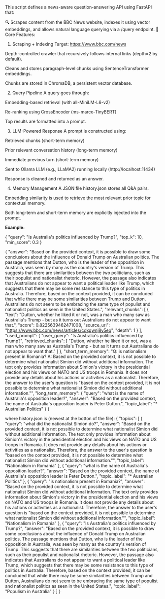 This script defines a news-aware question-answering API using FastAPI that:

🔍 Scrapes content from the BBC News website, indexes it using vector embeddings, and allows natural language querying via a /query endpoint.
🧠 Core Features:
1. Scraping + Indexing
Target: https://www.bbc.com/news

Depth-controlled crawler that recursively follows internal links (depth=2 by default).

Cleans and stores paragraph-level chunks using SentenceTransformer embeddings.

Chunks are stored in ChromaDB, a persistent vector database.

2. Query Pipeline
A query goes through:

Embedding-based retrieval (with all-MiniLM-L6-v2)

Re-ranking using CrossEncoder (ms-marco-TinyBERT)

Top results are formatted into a prompt.

3. LLM-Powered Response
A prompt is constructed using:

Retrieved chunks (short-term memory)

Prior relevant conversation history (long-term memory)

Immediate previous turn (short-term memory)

Sent to Ollama LLM (e.g., LLaMA2) running locally (http://localhost:11434)

Response is cleaned and returned as an answer.

4. Memory Management
A JSON file history.json stores all Q&A pairs.

Embedding similarity is used to retrieve the most relevant prior topic for contextual memory.

Both long-term and short-term memory are explicitly injected into the prompt.






**Example:**

{
  "query": "Is Australia's politics influenced by Trump?",
  "top_k": 10,
  "min_score": 0.3
}

{
  "answer": "Based on the provided context, it is possible to draw some conclusions about the influence of Donald Trump on Australian politics. The passage mentions that Dutton, who is the leader of the opposition in Australia, was seen by many as the country's version of Trump. This suggests that there are similarities between the two politicians, such as their populist and nationalist rhetoric. However, the passage also indicates that Australians do not appear to want a political leader like Trump, which suggests that there may be some resistance to this type of politics in Australia. Therefore, based on the context provided, it can be concluded that while there may be some similarities between Trump and Dutton, Australians do not seem to be embracing the same type of populist and nationalist politics as seen in the United States.",
  "relevant_chunks": [
    {
      "text": "Dutton, whether he liked it or not, was a man who many saw as Australia's Trump - but as it turns out Australians do not appear to want that.",
      "score": 0.8225639462471008,
      "source_url": "https://www.bbc.com/news/articles/cdxgwnj8v5eo",
      "depth": 1
    }
  ],
  "used_prompt": {
    "user_query": "Is Australia's politics influenced by Trump?",
    "retrieved_chunks": [
      "Dutton, whether he liked it or not, was a man who many saw as Australia's Trump - but as it turns out Australians do not appear to want that."
    ]
  },
  "short_term_memory": "Q: is nationalism present in Romania? A: Based on the provided context, it is not possible to determine what nationalist Simion did without additional information. The text only provides information about Simion's victory in the presidential election and his views on NATO and US troops in Romania. It does not provide any details about his actions or activities as a nationalist. Therefore, the answer to the user's question is \"based on the context provided, it is not possible to determine what nationalist Simion did without additional information.\"",
  "long_term_memory": {
    "query": "what is the name of Australia's opposition leader?",
    "answer": "Based on the provided context, the name of Australia's opposition leader is Peter Dutton.",
    "topic_label": "* Australian Politics"
  }
}

where history.json is (newest at the botton of the file):
{
  "topics": [
    {
      "query": "what did the nationalist Simion do?",
      "answer": "Based on the provided context, it is not possible to determine what nationalist Simion did without additional information. The text only provides information about Simion's victory in the presidential election and his views on NATO and US troops in Romania. It does not provide any details about his actions or activities as a nationalist. Therefore, the answer to the user's question is \"based on the context provided, it is not possible to determine what nationalist Simion did without additional information.\"",
      "topic_label": "Nationalism in Romania"
    },
    {
      "query": "what is the name of Australia's opposition leader?",
      "answer": "Based on the provided context, the name of Australia's opposition leader is Peter Dutton.",
      "topic_label": "* Australian Politics"
    },
    {
      "query": "is nationalism present in Romania?",
      "answer": "Based on the provided context, it is not possible to determine what nationalist Simion did without additional information. The text only provides information about Simion's victory in the presidential election and his views on NATO and US troops in Romania. It does not provide any details about his actions or activities as a nationalist. Therefore, the answer to the user's question is \"based on the context provided, it is not possible to determine what nationalist Simion did without additional information.\"",
      "topic_label": "Nationalism in Romania"
    },
    {
      "query": "Is Australia's politics influenced by Trump?",
      "answer": "Based on the provided context, it is possible to draw some conclusions about the influence of Donald Trump on Australian politics. The passage mentions that Dutton, who is the leader of the opposition in Australia, was seen by many as the country's version of Trump. This suggests that there are similarities between the two politicians, such as their populist and nationalist rhetoric. However, the passage also indicates that Australians do not appear to want a political leader like Trump, which suggests that there may be some resistance to this type of politics in Australia. Therefore, based on the context provided, it can be concluded that while there may be some similarities between Trump and Dutton, Australians do not seem to be embracing the same type of populist and nationalist politics as seen in the United States.",
      "topic_label": "Populism in Australia"
    }
  ]
}
